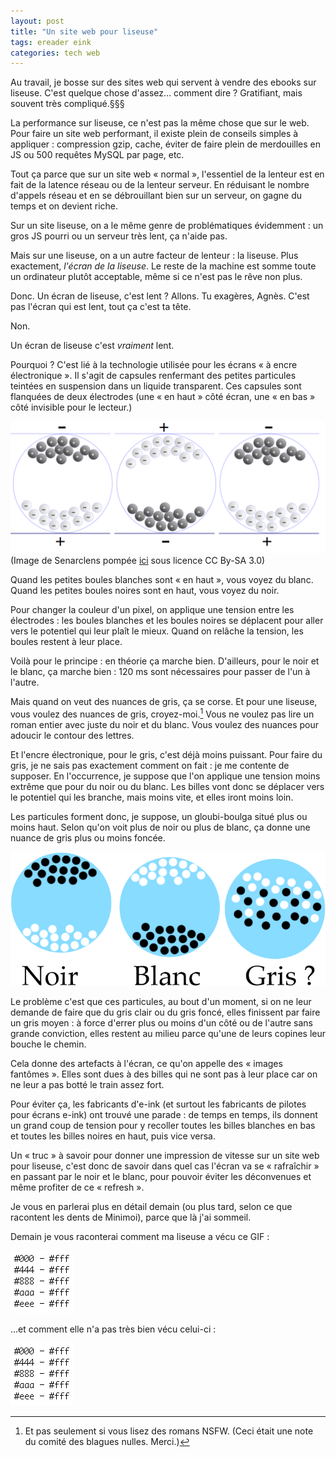 ```yaml
---
layout: post
title: "Un site web pour liseuse"
tags: ereader eink
categories: tech web
---
```


Au travail, je bosse sur des sites web qui servent à vendre des ebooks sur liseuse. C'est quelque chose d'assez… comment dire ? Gratifiant, mais souvent très compliqué.§§§

La performance sur liseuse, ce n'est pas la même chose que sur le web. Pour faire un site web performant, il existe plein de conseils simples à appliquer : compression gzip, cache, éviter de faire plein de merdouilles en JS ou 500 requêtes MySQL par page, etc.

Tout ça parce que sur un site web « normal », l'essentiel de la lenteur est en fait de la latence réseau ou de la lenteur serveur. En réduisant le nombre d'appels réseau et en se débrouillant bien sur un serveur, on gagne du temps et on devient riche.

Sur un site liseuse, on a le même genre de problématiques évidemment : un gros JS pourri ou un serveur très lent, ça n'aide pas.

Mais sur une liseuse, on a un autre facteur de lenteur : la liseuse. Plus exactement, *l'écran de la liseuse*. Le reste de la machine est somme toute un ordinateur plutôt acceptable, même si ce n'est pas le rêve non plus.

Donc. Un écran de liseuse, c'est lent ? Allons. Tu exagères, Agnès. C'est pas l'écran qui est lent, tout ça c'est ta tête.

Non.

Un écran de liseuse c'est *vraiment* lent.

Pourquoi ? C'est lié à la technologie utilisée pour les écrans « à encre électronique ». Il s'agit de capsules renfermant des petites particules teintées en suspension dans un liquide transparent. Ces capsules sont flanquées de deux électrodes (une « en haut » côté écran, une « en bas » côté invisible pour le lecteur.)

![Principe de l'encre électronique](/img/2014/06/e-ink-principe.png)
(Image de Senarclens pompée [ici][source-e-ink] sous licence CC By-SA 3.0)

Quand les petites boules blanches sont « en haut », vous voyez du blanc. Quand les petites boules noires sont en haut, vous voyez du noir.


Pour changer la couleur d'un pixel, on applique une tension entre les électrodes : les boules blanches et les boules noires se déplacent pour aller vers le potentiel qui leur plaît le mieux. Quand on relâche la tension, les boules restent à leur place.

Voilà pour le principe : en théorie ça marche bien. D'ailleurs, pour le noir et le blanc, ça marche bien : 120 ms sont nécessaires pour passer de l'un à l'autre.

Mais quand on veut des nuances de gris, ça se corse. Et pour une liseuse, vous voulez des nuances de gris, croyez-moi.[^blague-nulle-50-nuances] Vous ne voulez pas lire un roman entier avec juste du noir et du blanc. Vous voulez des nuances pour adoucir le contour des lettres.

Et l'encre électronique, pour le gris, c'est déjà moins puissant. Pour faire du gris, je ne sais pas exactement comment on fait : je me contente de supposer. En l'occurrence, je suppose que l'on applique une tension moins extrême que pour du noir ou du blanc. Les billes vont donc se déplacer vers le potentiel qui les branche, mais moins vite, et elles iront moins loin.

Les particules forment donc, je suppose, un gloubi-boulga situé plus ou moins haut. Selon qu'on voit plus de noir ou plus de blanc, ça donne une nuance de gris plus ou moins foncée.

![Principe de l'encre électronique](/img/2014/06/e-ink-gris.png)

Le problème c'est que ces particules, au bout d'un moment, si on ne leur demande de faire que du gris clair ou du gris foncé, elles finissent par faire un gris moyen : à force d'errer plus ou moins d'un côté ou de l'autre sans grande conviction, elles restent au milieu parce qu'une de leurs copines leur bouche le chemin.

Cela donne des artefacts à l'écran, ce qu'on appelle des « images fantômes ». Elles sont dues à des billes qui ne sont pas à leur place car on ne leur a pas botté le train assez fort.

Pour éviter ça, les fabricants d'e-ink (et surtout les fabricants de pilotes pour écrans e-ink) ont trouvé une parade : de temps en temps, ils donnent un grand coup de tension pour y recoller toutes les billes blanches en bas et toutes les billes noires en haut, puis vice versa.

Un « truc » à savoir pour donner une impression de vitesse sur un site web pour liseuse, c'est donc de savoir dans quel cas l'écran va se « rafraîchir » en passant par le noir et le blanc, pour pouvoir éviter les déconvenues et même profiter de ce « refresh ».

Je vous en parlerai plus en détail demain (ou plus tard, selon ce que racontent les dents de Minimoi), parce que là j'ai sommeil.

Demain je vous raconterai comment ma liseuse a vécu ce GIF :

![1500 ms de délai entre 2 frames](/img/2014/06/1500ms.gif)

…et comment elle n'a pas très bien vécu celui-ci :

![150 ms de délai entre 2 frames](/img/2014/06/150ms.gif)


[^blague-nulle-50-nuances]: Et pas seulement si vous lisez des romans NSFW. (Ceci était une note du comité des blagues nulles. Merci.)

[source-e-ink]: http://commons.wikimedia.org/wiki/File:Electrophoretic_display_001.svg#mediaviewer/File:Electrophoretic_display_001.svg
